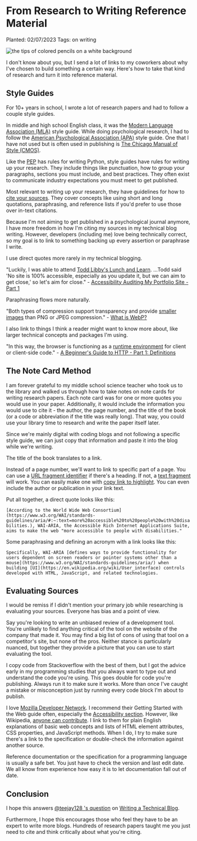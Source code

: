 # From Research to Writing Reference Material

Planted: 02/07/2023
Tags: on writing

![the tips of colored pencils on a white background](https://images.abbeyperini.com/pencils.jpeg)

I don't know about you, but I send a lot of links to my coworkers about why I've chosen to build something a certain way. Here's how to take that kind of research and turn it into reference material.

## Style Guides

For 10+ years in school, I wrote a lot of research papers and had to follow a couple style guides.

In middle and high school English class, it was the [Modern Language Association (MLA)](https://owl.purdue.edu/owl/research_and_citation/mla_style/mla_formatting_and_style_guide/mla_formatting_and_style_guide.html) style guide. While doing psychological research, I had to follow the [American Psychological Association (APA)](https://owl.purdue.edu/owl/research_and_citation/apa_style/apa_formatting_and_style_guide/general_format.html) style guide. One that I have not used but is often used in publishing is [The Chicago Manual of Style (CMOS)](https://owl.purdue.edu/owl/research_and_citation/chicago_manual_17th_edition/cmos_formatting_and_style_guide/chicago_manual_of_style_17th_edition.html).

Like the [PEP](https://peps.python.org/pep-0008/) has rules for writing Python, style guides have rules for writing up your research. They include things like punctuation, how to group your paragraphs, sections you must include, and best practices. They often exist to communicate industry expectations you must meet to get published.

Most relevant to writing up your research, they have guidelines for how to [cite your sources](https://owl.purdue.edu/owl/research_and_citation/apa_style/apa_formatting_and_style_guide/in_text_citations_the_basics.html). They cover concepts like using short and long quotations, paraphrasing, and reference lists if you'd prefer to use those over in-text citations.

Because I'm not aiming to get published in a psychological journal anymore, I have more freedom in how I'm citing my sources in my technical blog writing. However, developers (including me) love being technically correct, so my goal is to link to something backing up every assertion or paraphrase I write.

I use direct quotes more rarely in my technical blogging.

"Luckily, I was able to attend [Todd Libby's Lunch and Learn](https://www.youtube.com/watch?v=BhUtMZtv-DQ&ab_channel=VirtualCoffee).  ...Todd said 'No site is 100% accessible, especially as you update it, but we can aim to get close,' so let's aim for close." - [Accessibility Auditing My Portfolio Site - Part 1](https://dev.to/abbeyperini/accessibility-auditing-my-portfolio-site-part-1-2k8k#:~:text=Luckily%2C%20I%20was,aim%20for%20close.)

Paraphrasing flows more naturally.

"Both types of compression support transparency and provide [smaller images](https://developers.google.com/speed/webp/docs/webp_study) than PNG or JPEG compression." - [What is WebP?](https://dev.to/abbeyperini/what-is-webp-2pob#:~:text=Both%20types%20of%20compression%20support%20transparency%20and%20provide%20smaller%20images%20than%20PNG%20or%20JPEG%20compression.)

I also link to things I think a reader might want to know more about, like larger technical concepts and packages I'm using.

"In this way, the browser is functioning as a [runtime environment](https://www.codecademy.com/article/introduction-to-javascript-runtime-environments) for client or client-side code." - [A Beginner's Guide to HTTP - Part 1: Definitions](https://dev.to/abbeyperini/a-beginners-guide-to-http-part-1-definitions-38m7#:~:text=In%20this%20way%2C%20the%20browser%20is%20functioning%20as%20a%20runtime%20environment%20for%20client%20or%20client%2Dside%20code.)

## The Note Card Method

I am forever grateful to my middle school science teacher who took us to the library and walked us through how to take notes on note cards for writing research papers. Each note card was for one or more quotes you would use in your paper. Additionally, it would include the information you would use to cite it - the author, the page number, and the title of the book (or a code or abbreviation if the title was really long). That way, you could use your library time to research and write the paper itself later.

Since we're mainly digital with coding blogs and not following a specific style guide, we can just copy that information and paste it into the blog while we're writing.

The title of the book translates to a link.

Instead of a page number, we'll want to link to specific part of a page. You can use a [URL fragment identifier](https://www.oreilly.com/library/view/web-design-in/0596009879/ch11s02s01.html) if there's a heading. If not, a [text fragment](https://developer.mozilla.org/en-US/docs/Web/Text_fragments) will work. You can easily make one with [copy link to highlight](https://support.google.com/chrome/answer/10256233?hl=en&co=GENIE.Platform%3DDesktop). You can even include the author or publication in your link text.

Put all together, a direct quote looks like this:

`[According to the World Wide Web Consortium](https://www.w3.org/WAI/standards-guidelines/aria/#:~:text=more%20accessible%20to%20people%20with%20disabilities.), WAI-ARIA, the Accessible Rich Internet Applications Suite, aims to make the web "more accessible to people with disabilities."`

Some paraphrasing and defining an acronym with a link looks like this:

`Specifically, WAI-ARIA [defines ways to provide functionality for users dependent on screen readers or pointer systems other than a mouse](https://www.w3.org/WAI/standards-guidelines/aria/) when building [UI](https://en.wikipedia.org/wiki/User_interface) controls developed with HTML, JavaScript, and related technologies.`

## Evaluating Sources

I would be remiss if I didn't mention your primary job while researching is evaluating your sources. Everyone has bias and a point of view.

Say you're looking to write an unbiased review of a development tool. You're unlikely to find anything critical of the tool on the website of the company that made it. You may find a big list of cons of using that tool on a competitor's site, but none of the pros. Neither stance is particularly nuanced, but together they provide a picture that you can use to start evaluating the tool.

I copy code from Stackoverflow with the best of them, but I got the advice early in my programming studies that you always want to type out and understand the code you're using. This goes double for code you're publishing. Always run it to make sure it works. More than once I've caught a mistake or misconception just by running every code block I'm about to publish.

I love [Mozilla Developer Network](https://developer.mozilla.org/en-US/). I recommend their Getting Started with the Web guide often, especially the [Accessibility section](https://developer.mozilla.org/en-US/docs/Learn/Accessibility). However, like Wikipedia, [anyone can contribute](https://github.com/mdn/content). I link to them for plain English explanations of basic web concepts and lists of HTML element attributes, CSS properties, and JavaScript methods. When I do, I try to make sure there's a link to the specification or double-check the information against another source.

Reference documentation or the specification for a programming language is usually a safe bet. You just have to check the version and last edit date. We all know from experience how easy it is to let documentation fall out of date.

## Conclusion

I hope this answers [@teejay128 's question](https://dev.to/teejay128/comment/23ahn) on [Writing a Technical Blog](https://dev.to/abbeyperini/writing-a-technical-blog-79o).

Furthermore, I hope this encourages those who feel they have to be an expert to write more blogs. Hundreds of research papers taught me you just need to cite and think critically about what you're citing.
